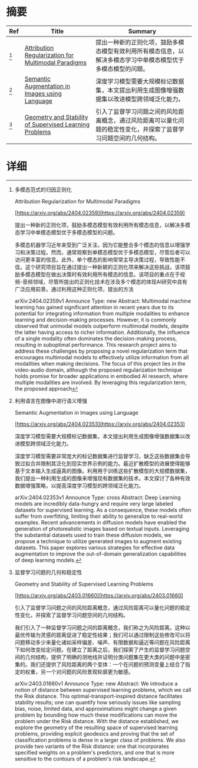 # 摘要

| Ref | Title | Summary |
| --- | --- | --- |
| [^1] | [Attribution Regularization for Multimodal Paradigms](https://arxiv.org/abs/2404.02359) | 提出一种新的正则化项，鼓励多模态模型有效利用所有模态信息，以解决多模态学习中单模态模型优于多模态模型的问题。 |
| [^2] | [Semantic Augmentation in Images using Language](https://arxiv.org/abs/2404.02353) | 深度学习模型需要大规模标记数据集，本文提出利用生成图像增强数据集以改进模型跨领域泛化能力。 |
| [^3] | [Geometry and Stability of Supervised Learning Problems](https://arxiv.org/abs/2403.01660) | 引入了监督学习问题之间的风险距离概念，通过风险距离可以量化问题的稳定性变化，并探索了监督学习问题空间的几何结构。 |

# 详细

[^1]: 多模态范式的归因正则化

    Attribution Regularization for Multimodal Paradigms

    [https://arxiv.org/abs/2404.02359](https://arxiv.org/abs/2404.02359)

    提出一种新的正则化项，鼓励多模态模型有效利用所有模态信息，以解决多模态学习中单模态模型优于多模态模型的问题。

    

    多模态机器学习近年来受到广泛关注，因为它能整合多个模态的信息以增强学习和决策过程。然而，通常观察到单模态模型优于多模态模型，尽管后者可以访问更丰富的信息。此外，单个模态的影响常常主导决策过程，导致性能不佳。这个研究项目旨在通过提出一种新颖的正则化项来解决这些挑战，该项鼓励多模态模型在做出决策时有效利用所有模态的信息。该项目的重点在于视频-音频领域，尽管所提出的正则化技术在涉及多个模态的体现AI研究中具有广泛应用前景。通过利用这种正则化项，提出的方法

    arXiv:2404.02359v1 Announce Type: new  Abstract: Multimodal machine learning has gained significant attention in recent years due to its potential for integrating information from multiple modalities to enhance learning and decision-making processes. However, it is commonly observed that unimodal models outperform multimodal models, despite the latter having access to richer information. Additionally, the influence of a single modality often dominates the decision-making process, resulting in suboptimal performance. This research project aims to address these challenges by proposing a novel regularization term that encourages multimodal models to effectively utilize information from all modalities when making decisions. The focus of this project lies in the video-audio domain, although the proposed regularization technique holds promise for broader applications in embodied AI research, where multiple modalities are involved. By leveraging this regularization term, the proposed approach
    
[^2]: 利用语言在图像中进行语义增强

    Semantic Augmentation in Images using Language

    [https://arxiv.org/abs/2404.02353](https://arxiv.org/abs/2404.02353)

    深度学习模型需要大规模标记数据集，本文提出利用生成图像增强数据集以改进模型跨领域泛化能力。

    

    深度学习模型需要非常庞大的标记数据集进行监督学习，缺乏这些数据集会导致过拟合并限制其泛化到现实世界示例的能力。最近扩散模型的进展使得能够基于文本输入生成逼真的图像。利用用于训练这些扩散模型的大规模数据集，我们提出一种利用生成的图像来增强现有数据集的技术。本文探讨了各种有效数据增强策略，以提高深度学习模型的跨领域泛化能力。

    arXiv:2404.02353v1 Announce Type: cross  Abstract: Deep Learning models are incredibly data-hungry and require very large labeled datasets for supervised learning. As a consequence, these models often suffer from overfitting, limiting their ability to generalize to real-world examples. Recent advancements in diffusion models have enabled the generation of photorealistic images based on textual inputs. Leveraging the substantial datasets used to train these diffusion models, we propose a technique to utilize generated images to augment existing datasets. This paper explores various strategies for effective data augmentation to improve the out-of-domain generalization capabilities of deep learning models.
    
[^3]: 监督学习问题的几何和稳定性

    Geometry and Stability of Supervised Learning Problems

    [https://arxiv.org/abs/2403.01660](https://arxiv.org/abs/2403.01660)

    引入了监督学习问题之间的风险距离概念，通过风险距离可以量化问题的稳定性变化，并探索了监督学习问题空间的几何结构。

    

    我们引入了一种监督学习问题之间的距离概念，我们称之为风险距离。这种以最优传输为灵感的距离促进了稳定性结果；我们可以通过限制这些修改可以将问题移动多少来量化诸如采样偏差、噪声、有限数据和逼近等问题在风险距离下如何改变给定问题。在建立了距离之后，我们探索了产生的监督学习问题空间的几何结构，提供了明确的测地线并证明分类问题集在更大类的问题中是密集的。我们还提供了风险距离的两个变体：一个在问题的预测变量上结合了指定的权重，另一个对问题的风险景观轮廓更为敏感。

    arXiv:2403.01660v1 Announce Type: new  Abstract: We introduce a notion of distance between supervised learning problems, which we call the Risk distance. This optimal-transport-inspired distance facilitates stability results; one can quantify how seriously issues like sampling bias, noise, limited data, and approximations might change a given problem by bounding how much these modifications can move the problem under the Risk distance. With the distance established, we explore the geometry of the resulting space of supervised learning problems, providing explicit geodesics and proving that the set of classification problems is dense in a larger class of problems. We also provide two variants of the Risk distance: one that incorporates specified weights on a problem's predictors, and one that is more sensitive to the contours of a problem's risk landscape.
    


